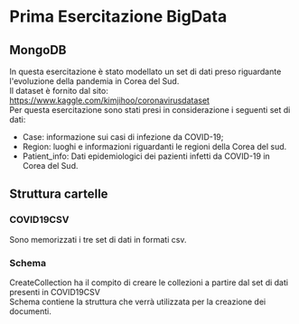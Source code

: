 
# Prima Esercitazione BigData
## MongoDB
In questa esercitazione è stato modellato un set di dati preso riguardante l'evoluzione della pandemia in Corea del Sud.    
Il dataset è fornito dal sito: https://www.kaggle.com/kimjihoo/coronavirusdataset   
Per questa esercitazione sono stati presi in considerazione i seguenti set di dati:
-	Case: informazione sui casi di infezione da COVID-19;
-	Region: luoghi e informazioni riguardanti le regioni della Corea del sud.
-	Patient_info: Dati epidemiologici dei pazienti infetti da COVID-19 in Corea del Sud.


## Struttura cartelle
### COVID19CSV
Sono memorizzati i tre set di dati in formati csv.

### Schema
CreateCollection ha il compito di creare le collezioni a partire dal set di dati presenti in COVID19CSV   
Schema contiene la struttura che verrà utilizzata per la creazione dei documenti.
